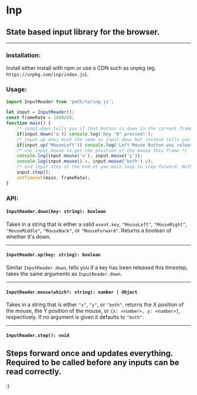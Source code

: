 
# Inp
## State based input library for the browser.
---
### Installation:
Install either install with npm or use a CDN such as unpkg (eg. `https://unpkg.com/inp/index.js`).
### Usage:
```js
import InputReader from 'path/to/inp.js';

let input = InputReader();
const frameRate = 1000/60;
function main() {
	/* input.down tells you if that button is down in the current frame / step. */
	if(input.down('a')) console.log('Key "A" pressed!');
	/* input.up does much the same as input.down but instead tells you if the button was released this frame */
	if(input.up('MouseLeft')) console.log('Left Mouse Button was released this timestep.');
	/* use input.mouse to get the position of the mouse this frame */
	console.log(input.mouse('x'), input.mouse('y'));
	console.log(input.mouse().x, input.mouse('both').y);
	/* and input.step at the end of you main loop to step forward. Nothing will work unless you do this. */
	input.step();
	setTimeout(main, frameRate);
}
```
### API:
#### `InputReader.down(key: string): boolean`
Takes in a string that is either a valid `event.key`, `"MouseLeft"`, `"MouseRight"`, `"MouseMiddle"`, `"MouseBack"`, or `"MouseForward"`. Returns a boolean of whether it's  down.
___
#### `InputReader.up(key: string): boolean`
Similar `InputReader.down`, tells you if a key has been released this timestep, takes the same arguments as `InputReader.down`.
___
#### `InputReader.mouse(which?: string): number | Object`
Takes in a string that is either `"x"`, `"y"`,  or `"both"`, returns the X position of the mouse, the Y position of the mouse, or `{x: <number>, y: <number>}`, respectively. If no argument is given it defaults to `"both"`.
___
#### `InputReader.step(): void`
Steps forward once and updates everything. Required to be called before any inputs can be read correctly.
---
:)
